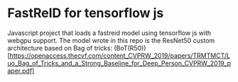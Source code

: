 # FastReID for tensorflow js

Javascript project that loads a fastreid model using tensorflow js with webgpu support. The model wrote in this repo is the ResNet50 custom architecture based on Bag of tricks: (BoT(R50)) [https://openaccess.thecvf.com/content_CVPRW_2019/papers/TRMTMCT/Luo_Bag_of_Tricks_and_a_Strong_Baseline_for_Deep_Person_CVPRW_2019_paper.pdf]